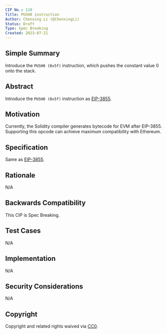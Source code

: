```yaml
---
CIP No.: 119
Title: PUSH0 instruction
Author: Chenxing Li (@ChenxingLi)
Status: Draft
Type: Spec Breaking
Created: 2023-07-21
---
```


## Simple Summary
Introduce the `PUSH0 (0x5f)` instruction, which pushes the constant value 0 onto the stack.

## Abstract
Introduce the `PUSH0 (0x5f)` instruction as [EIP-3855](https://eips.ethereum.org/EIPS/eip-3855).

## Motivation

Currently, the Solidity compiler generates bytecode for EVM after EIP-3855. Supporting this opcode can achieve maximum compatibility with Ethereum.

## Specification
Same as [EIP-3855](https://eips.ethereum.org/EIPS/eip-3855).

## Rationale
N/A

## Backwards Compatibility
This CIP is Spec Breaking.

## Test Cases
<!--Test cases for an implementation are mandatory for CIPs that are affecting consensus changes. Other CIPs can choose to include links to test cases if applicable.-->
N/A

## Implementation
<!--The implementations must be completed before any CIP is given status "Final", but it need not be completed before the CIP is accepted. While there is merit to the approach of reaching consensus on the specification and rationale before writing code, the principle of "rough consensus and running code" is still useful when it comes to resolving many discussions of API details.-->
N/A

## Security Considerations
<!--All CIPs must contain a section that discusses the security implications/considerations relevant to the proposed change. Include information that might be important for security discussions, surfaces risks and can be used throughout the life cycle of the proposal. E.g. include security-relevant design decisions, concerns, important discussions, implementation-specific guidance and pitfalls, an outline of threats and risks and how they are being addressed. CIP submissions missing the "Security Considerations" section will be rejected. a CIP cannot proceed to status "Final" without a Security Considerations discussion deemed sufficient by the reviewers.-->
N/A

## Copyright
Copyright and related rights waived via [CC0](https://creativecommons.org/publicdomain/zero/1.0/).
